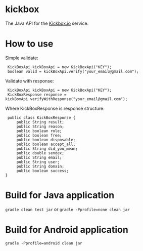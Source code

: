 # kickbox

The Java API for the <a href="http://docs.kickbox.io/docs/using-the-api">Kickbox.io</a> service.

# How to use

Simple validate:

```
 KickBoxApi kickBoxApi = new KickBoxApi("KEY");
 boolean valid = kickBoxApi.verify("your_email@gmail.com");
```

Validate with response:

```
 KickBoxApi kickBoxApi = new KickBoxApi("KEY");
 KickBoxResponse response = kickBoxApi.verifyWithResponse("your_email@gmail.com");
```
Where KickBoxResponse is response structure:
 
```
 public class KickBoxResponse {
     public String result;
     public String reason;
     public boolean role;
     public boolean free;
     public boolean disposable;
     public boolean accept_all;
     public String did_you_mean;
     public double sendex;
     public String email;
     public String user;
     public String domain;
     public boolean success;
}
```

# Build for Java application
 
 ```gradle clean test jar``` or ```gradle -Pprofile=none clean jar``` 

# Build for Android application
 
 ```gradle -Pprofile=android clean jar```



